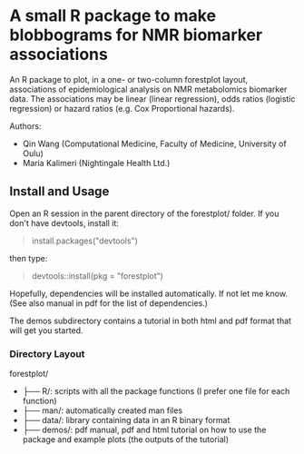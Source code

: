 # A small R package to make blobbograms for NMR biomarker associations

An R package to plot, in a one- or two-column forestplot layout, associations of epidemiological analysis on NMR metabolomics biomarker data. The associations may be linear (linear regression), odds ratios (logistic regression) or hazard ratios (e.g. Cox Proportional hazards).

Authors:

* Qin Wang (Computational Medicine, Faculty of Medicine, University of Oulu)
* Maria Kalimeri (Nightingale Health Ltd.)

## Install and Usage

Open an R session in the parent directory of the forestplot/ folder. If you don't have devtools, install it:
> install.packages("devtools")

then type:

> devtools::install(pkg = "forestplot")

Hopefully, dependencies will be installed automatically. If not let me know. (See also manual in pdf for the list of dependencies.)

The demos subdirectory contains a tutorial in both html and pdf format that will get you started.

### Directory Layout

forestplot/

* ├── R/: scripts with all the package functions (I prefer one file for each function)
* ├── man/: automatically created man files
* ├── data/: library containing data in an R binary format
* ├── demos/: pdf manual, pdf and html tutorial on how to use the package and example plots (the outputs of the tutorial)

